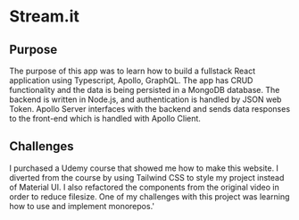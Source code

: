 # Stream.it

## Purpose

The purpose of this app was to learn how to build a fullstack React application using Typescript, Apollo, GraphQL. The app has CRUD functionality and the data is being persisted in a MongoDB database. The backend is written in Node.js, and authentication is handled by JSON web Token. Apollo Server interfaces with the backend and sends data responses to the front-end which is handled with Apollo Client.

## Challenges

I purchased a Udemy course that showed me how to make this website. I diverted from the course by using Tailwind CSS to style my project instead of Material UI. I also refactored the components from the original video in order to reduce filesize. One of my challenges with this project was learning how to use and implement monorepos.'
